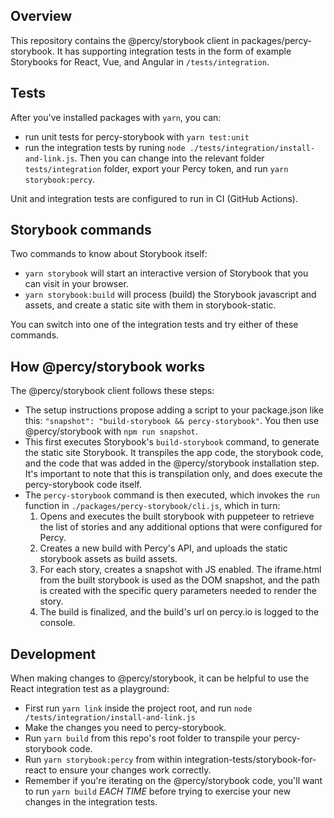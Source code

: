 ## Overview

This repository contains the @percy/storybook client in
packages/percy-storybook.  It has supporting integration tests in the form of
example Storybooks for React, Vue, and Angular in `/tests/integration`.

## Tests

After you've installed packages with `yarn`, you can:

* run unit tests for percy-storybook with `yarn test:unit`
* run the integration tests by runing `node
  ./tests/integration/install-and-link.js`. Then you can change into the
  relevant folder `tests/integration` folder, export your Percy token, and run `yarn
  storybook:percy`.

Unit and integration tests are configured to run in CI (GitHub Actions).

## Storybook commands

Two commands to know about Storybook itself:

* `yarn storybook` will start an interactive version of Storybook that you can
  visit in your browser.
* `yarn storybook:build` will process (build) the Storybook javascript and
  assets, and create a static site with them in storybook-static.

You can switch into one of the integration tests and try either of these
commands.


## How @percy/storybook works

The @percy/storybook client follows these steps:

- The setup instructions propose adding a script to your package.json like this:
  `"snapshot": "build-storybook && percy-storybook"`.  You then use
  @percy/storybook with `npm run snapshot`.
- This first executes Storybook's `build-storybook` command, to generate the
  static site Storybook.  It transpiles the app code, the storybook code, and
  the code that was added in the @percy/storybook installation step.  It's
  important to note that this is transpilation only, and does execute the
  percy-storybook code itself.
- The `percy-storybook` command is then executed, which invokes the `run`
  function in `./packages/percy-storybook/cli.js`, which in turn:
    1. Opens and executes the built storybook with puppeteer to retrieve the
       list of stories and any additional options that were configured for
       Percy.
    1. Creates a new build with Percy's API, and uploads the static storybook
       assets as build assets.
    1. For each story, creates a snapshot with JS enabled. The iframe.html from
       the built storybook is used as the DOM snapshot, and the path is created
       with the specific query parameters needed to render the story.
    1. The build is finalized, and the build's url on percy.io is logged to the
       console.


## Development

When making changes to @percy/storybook, it can be helpful to use the React
integration test as a playground:

- First run `yarn link` inside the project root, and run `node /tests/integration/install-and-link.js`
- Make the changes you need to percy-storybook.
- Run `yarn build` from this repo's root folder to transpile your
  percy-storybook code.
- Run `yarn storybook:percy` from within integration-tests/storybook-for-react
  to ensure your changes work correctly.
- Remember if you're iterating on the @percy/storybook code, you'll want to run
  `yarn build` *EACH TIME* before trying to exercise your new changes in the
  integration tests.
